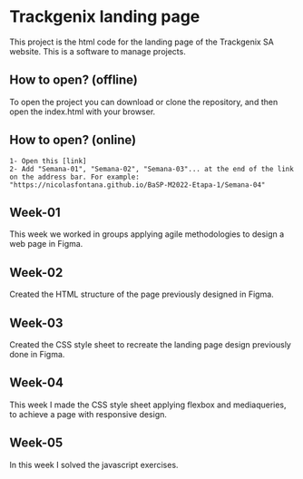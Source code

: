# Trackgenix landing page
This project is the html code for the landing page of the Trackgenix SA website. This is a software to manage projects.

## How to open? (offline)
To open the project you can download or clone the repository, and then open the index.html with your browser.
## How to open? (online)
```
1- Open this [link]
2- Add "Semana-01", "Semana-02", "Semana-03"... at the end of the link on the address bar. For example: "https://nicolasfontana.github.io/BaSP-M2022-Etapa-1/Semana-04"
```
## Week-01
This week we worked in groups applying agile methodologies to design a web page in Figma.
## Week-02
Created the HTML structure of the page previously designed in Figma.
## Week-03
Created the CSS style sheet to recreate the landing page design previously done in Figma.
## Week-04
This week I made the CSS style sheet applying flexbox and mediaqueries, to achieve a page with responsive design.

## Week-05
In this week I solved the javascript exercises.


[link]: <https://github.com/joemccann/dillinger.git>
